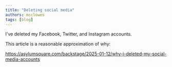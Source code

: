```yaml
---
title: "Deleting social media"
authors: mcclowes
tags: [blog]
---
```


I've deleted my Facebook, Twitter, and Instagram accounts.

<!--truncate-->

This article is a reasonable approximation of why:

<https://asylumsquare.com/backstage/2025-01-12/why-i-deleted-my-social-media-accounts>